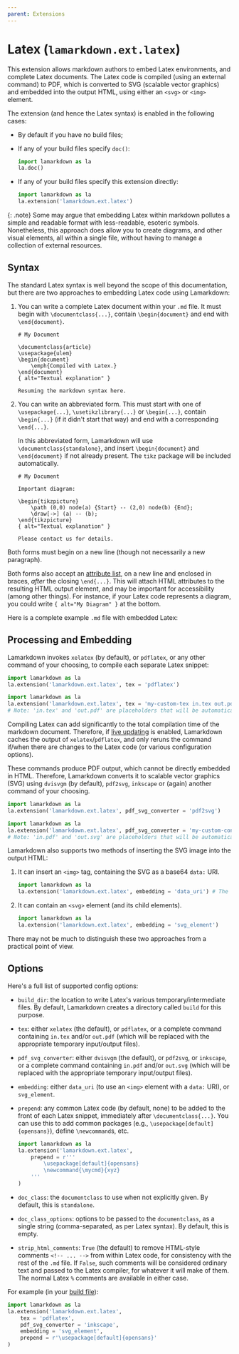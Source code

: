 ```yaml
---
parent: Extensions
---
```


# Latex (`lamarkdown.ext.latex`)

This extension allows markdown authors to embed Latex environments, and complete Latex documents. The Latex code is compiled (using an external command) to PDF, which is converted to SVG (scalable vector graphics) and embedded into the output HTML, using either an `<svg>` or `<img>` element.

The extension (and hence the Latex syntax) is enabled in the following cases:

* By default if you have no build files;

* If any of your build files specify `doc()`:
    ```python
    import lamarkdown as la
    la.doc()
    ```

* If any of your build files specify this extension directly:
    ```python
    import lamarkdown as la
    la.extension('lamarkdown.ext.latex')
    ```

{: .note}
Some may argue that embedding Latex within markdown pollutes a simple and readable format with less-readable, esoteric symbols. Nonetheless, this approach does allow you to create diagrams, and other visual elements, all within a single file, without having to manage a collection of external resources.


## Syntax

The standard Latex syntax is well beyond the scope of this documentation, but there are two approaches to embedding Latex code using Lamarkdown:

1. You can write a complete Latex document within your `.md` file. It must begin with `\documentclass{...}`, contain `\begin{document}` and end with `\end{document}`.

    ```
    # My Document
   
    \documentclass{article}
    \usepackage{ulem}
    \begin{document}
        \emph{Compiled with Latex.}
    \end{document}
    { alt="Textual explanation" }

    Resuming the markdown syntax here.
    ```

2. You can write an abbreviated form. This must start with one of `\usepackage{...}`, `\usetikzlibrary{...}` or `\begin{...}`, contain `\begin{...}` (if it didn't start that way) and end with a corresponding `\end{...}`.

    In this abbreviated form, Lamarkdown will use `\documentclass{standalone}`, and insert `\begin{document}` and `\end{document}` if not already present. The `tikz` package will be included automatically.

    ```
    # My Document
   
    Important diagram:

    \begin{tikzpicture}
        \path (0,0) node(a) {Start} -- (2,0) node(b) {End};
        \draw[->] (a) -- (b);
    \end{tikzpicture}
    { alt="Textual explanation" }

    Please contact us for details.
    ```
Both forms must begin on a new line (though not necessarily a new paragraph).

Both forms also accept an [attribute list](https://python-markdown.github.io/extensions/attr_list/), on a new line and enclosed in braces, _after_ the closing `\end{...}`. This will attach HTML attributes to the resulting HTML output element, and may be important for accessibility (among other things). For instance, if your Latex code represents a diagram, you could write `{ alt="My Diagram" }` at the bottom.

Here is a complete example `.md` file with embedded Latex:


## Processing and Embedding

Lamarkdown invokes `xelatex` (by default), or `pdflatex`, or any other command of your choosing, to compile each separate Latex snippet:

```python
import lamarkdown as la
la.extension('lamarkdown.ext.latex', tex = 'pdflatex')
```
```python
import lamarkdown as la
la.extension('lamarkdown.ext.latex', tex = 'my-custom-tex in.tex out.pdf') 
# Note: 'in.tex' and 'out.pdf' are placeholders that will be automatically replaced with the actual file names.
```

Compiling Latex can add significantly to the total compilation time of the markdown document. Therefore, if [live updating](./LiveUpdating) is enabled, Lamarkdown caches the output of `xelatex`/`pdflatex`, and only reruns the command if/when there are changes to the Latex code (or various configuration options).

These commands produce PDF output, which cannot be directly embedded in HTML. Therefore, Lamarkdown converts it to scalable vector graphics (SVG) using `dvisvgm` (by default), `pdf2svg`, `inkscape` or (again) another command of your choosing.

```python
import lamarkdown as la
la.extension('lamarkdown.ext.latex', pdf_svg_converter = 'pdf2svg')
```
```python
import lamarkdown as la
la.extension('lamarkdown.ext.latex', pdf_svg_converter = 'my-custom-converter in.pdf out.svg')
# Note: 'in.pdf' and 'out.svg' are placeholders that will be automatically replaced with the actual file names.
```

Lamarkdown also supports two methods of inserting the SVG image into the output HTML:

1. It can insert an `<img>` tag, containing the SVG as a base64 `data:` URI.

    ```python
    import lamarkdown as la
    la.extension('lamarkdown.ext.latex', embedding = 'data_uri') # The default
    ```

2. It can contain an `<svg>` element (and its child elements). 

    ```python
    import lamarkdown as la
    la.extension('lamarkdown.ext.latex', embedding = 'svg_element')
    ```

There may not be much to distinguish these two approaches from a practical point of view.

## Options

Here's a full list of supported config options:

* `build_dir`: the location to write Latex's various temporary/intermediate files. By default, Lamarkdown creates a directory called `build` for this purpose.

* `tex`: either `xelatex` (the default), or `pdflatex`, or a complete command containing `in.tex` and/or `out.pdf` (which will be replaced with the appropriate temporary input/output files).

* `pdf_svg_converter`: either `dvisvgm` (the default), or `pdf2svg`, or `inkscape`, or a complete command containing `in.pdf` and/or `out.svg` (which will be replaced with the appropriate temporary input/output files).

* `embedding`: either `data_uri` (to use an `<img>` element with a `data:` URI), or `svg_element`.

* `prepend`: any common Latex code (by default, none) to be added to the front of each Latex snippet, immediately after `\documentclass{...}`. You can use this to add common packages (e.g., `\usepackage[default]{opensans}`), define `\newcommand`s, etc.

    ```python
    import lamarkdown as la
    la.extension('lamarkdown.ext.latex', 
        prepend = r'''
            \usepackage[default]{opensans}
            \newcommand{\mycmd}{xyz}
        '''
    )
    ```

* `doc_class`: the `documentclass` to use when not explicitly given. By default, this is `standalone`.

* `doc_class_options`: options to be passed to the `documentclass`, as a single string (comma-separated, as per Latex syntax). By default, this is empty.

* `strip_html_comments`: `True` (the default) to remove HTML-style comments `<!-- ... -->` from within Latex code, for consistency with the rest of the `.md` file. If `False`, such comments will be considered ordinary text and passed to the Latex compiler, for whatever it will make of them. The normal Latex `%` comments are available in either case.

For example (in your [build file](./BuildFiles)):
```python
import lamarkdown as la
la.extension('lamarkdown.ext.latex',
    tex = 'pdflatex',
    pdf_svg_converter = 'inkscape',
    embedding = 'svg_element',
    prepend = r'\usepackage[default]{opensans}'
)
```
